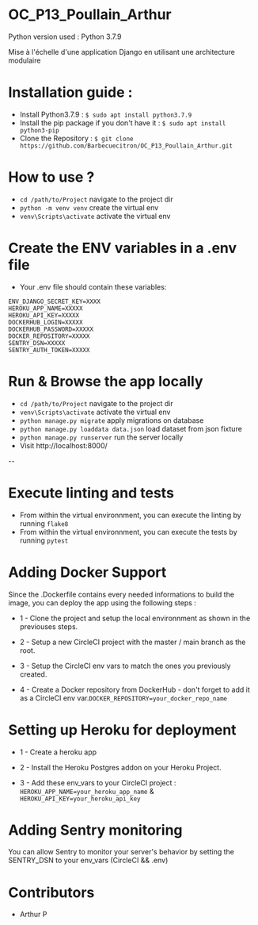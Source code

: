 # OC_P13_Poullain_Arthur
Python version used : Python 3.7.9

Mise à l'échelle d'une application Django en utilisant une architecture modulaire

# Installation guide :
* Install Python3.7.9 : ```$ sudo apt install python3.7.9```
* Install the pip package if you don't have it : ``` $ sudo apt install python3-pip ```
* Clone the Repository : ```$ git clone https://github.com/Barbecuecitron/OC_P13_Poullain_Arthur.git ```

# How to use ?
* ```cd /path/to/Project``` navigate to the project dir
* ```python -m venv venv``` create the virtual env
* ```venv\Scripts\activate``` activate the virtual env 

# Create the ENV variables in a .env file
* Your .env file should contain these variables:
```
ENV_DJANGO_SECRET_KEY=XXXX
HEROKU_APP_NAME=XXXXX
HEROKU_API_KEY=XXXXX
DOCKERHUB_LOGIN=XXXXX
DOCKERHUB_PASSWORD=XXXXX
DOCKER_REPOSITORY=XXXXX
SENTRY_DSN=XXXXX
SENTRY_AUTH_TOKEN=XXXXX
```

# Run & Browse the app locally
* ```cd /path/to/Project``` navigate to the project dir
* ```venv\Scripts\activate``` activate the virtual env 
* ``` python manage.py migrate ``` apply migrations on database
* ```python manage.py loaddata data.json``` load dataset from json fixture
* ```python manage.py runserver``` run the server locally
* Visit http://localhost:8000/

--
# Execute linting and tests
* From within the virtual environnment,  you can execute the linting by running ```flake8```
* From within the virtual environnment, you can execute the tests by running ```pytest```

# Adding Docker Support
Since the .Dockerfile contains every needed informations to build the image, you can deploy the app using the following steps :

* 1 - Clone the project and setup the local environnment as shown in the previouses steps.

* 2 - Setup a new CircleCI project with the master /  main branch as the root.

* 3 - Setup the CircleCI env vars to match the ones you previously created.

* 4 - Create a Docker repository from DockerHub - don't forget to add it as a CircleCI env var.```DOCKER_REPOSITORY=your_docker_repo_name```

# Setting up Heroku for deployment
* 1 - Create a heroku app

* 2 - Install the Heroku Postgres addon on your Heroku Project.

* 3 - Add these env_vars to your CircleCI project : ```HEROKU_APP_NAME=your_heroku_app_name``` & ```HEROKU_API_KEY=your_heroku_api_key```

# Adding Sentry monitoring
You can allow Sentry to monitor your server's behavior by setting the SENTRY_DSN to your env_vars (CircleCI && .env)

# Contributors
* Arthur P